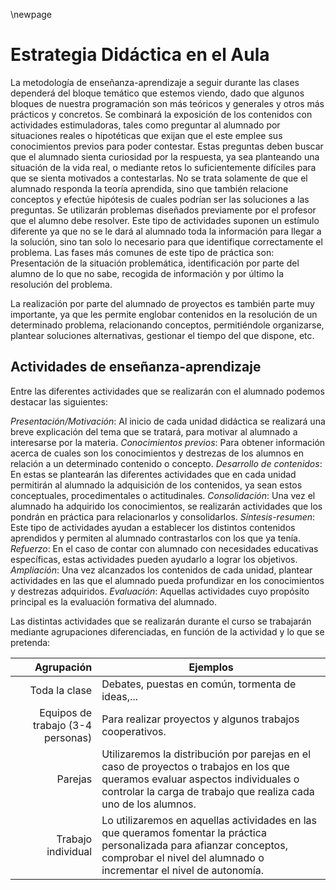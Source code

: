 \newpage

# Estrategia Didáctica en el Aula

La metodología de enseñanza-aprendizaje a seguir durante las clases
dependerá del bloque temático que estemos viendo, dado que algunos
bloques de nuestra programación son más teóricos y generales y otros más
prácticos y concretos.
Se combinará la exposición de los contenidos con actividades
estimuladoras, tales como preguntar al alumnado por situaciones reales o
hipotéticas que exijan que el este emplee sus conocimientos previos para
poder contestar. Estas preguntas deben buscar que el alumnado sienta
curiosidad por la respuesta, ya sea planteando una situación de la vida real, o
mediante retos lo suficientemente difíciles para que se sienta motivados a
contestarlas. No se trata solamente de que el alumnado responda la teoría
aprendida, sino que también relacione conceptos y efectúe hipótesis de cuales
podrían ser las soluciones a las preguntas.
Se utilizarán problemas diseñados previamente por el profesor que el
alumno debe resolver. Este tipo de actividades suponen un estímulo diferente
ya que no se le dará al alumnado toda la información para llegar a la solución,
sino tan solo lo necesario para que identifique correctamente el problema. Las
fases más comunes de este tipo de práctica son: Presentación de la situación
problemática, identificación por parte del alumno de lo que no sabe, recogida
de información y por último la resolución del problema.

La realización por parte del alumnado de proyectos es también parte
muy importante, ya que les permite englobar contenidos en la resolución de un
determinado problema, relacionando conceptos, permitiéndole organizarse,
plantear soluciones alternativas, gestionar el tiempo del que dispone, etc.

## Actividades de enseñanza-aprendizaje

Entre las diferentes actividades que se realizarán con el alumnado
podemos destacar las siguientes:

*Presentación/Motivación*: Al inicio de cada unidad didáctica se realizará una
breve explicación del tema que se tratará, para motivar al alumnado a
interesarse por la materia.
*Conocimientos previos*: Para obtener información acerca de cuales son los
conocimientos y destrezas de los alumnos en relación a un determinado
contenido o concepto.
*Desarrollo de contenidos*: En estas se plantearán las diferentes actividades
que en cada unidad permitirán al alumnado la adquisición de los contenidos, ya
sean estos conceptuales, procedimentales o actitudinales.
*Consolidación*: Una vez el alumnado ha adquirido los conocimientos, se
realizarán actividades que los pondrán en práctica para relacionarlos y
consolidarlos.
*Síntesis-resumen*: Este tipo de actividades ayudan a establecer los distintos
contenidos aprendidos y permiten al alumnado contrastarlos con los que ya
tenía.
*Refuerzo*: En el caso de contar con alumnado con necesidades educativas
específicas, estas actividades pueden ayudarlo a lograr los objetivos.
*Ampliación*: Una vez alcanzados los contenidos de cada unidad, plantear
actividades en las que el alumnado pueda profundizar en los conocimientos y
destrezas adquiridos.
*Evaluación*: Aquellas actividades cuyo propósito principal es la evaluación
formativa del alumnado.


Las distintas actividades que se realizarán durante el curso se
trabajarán mediante agrupaciones diferenciadas, en función de la actividad y lo
que se pretenda:

| Agrupación | Ejemplos | 
| -: |----------|
|Toda la clase| Debates, puestas en común, tormenta de ideas,...|
|Equipos de trabajo (3-4 personas)| Para realizar proyectos y algunos trabajos cooperativos.|
|Parejas| Utilizaremos la distribución por parejas en el caso de proyectos o trabajos en los que queramos evaluar aspectos individuales o controlar la carga de trabajo que realiza cada uno de los alumnos.
|Trabajo individual| Lo utilizaremos en aquellas actividades en las que queramos fomentar la práctica personalizada para afianzar conceptos, comprobar el nivel del alumnado o incrementar el nivel de autonomía.|


